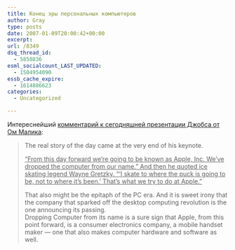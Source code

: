 ```yaml
---
title: Конец эры персональных компьютеров
author: Gray
type: posts
date: 2007-01-09T20:00:42+00:00
excerpt:
url: /8349
dsq_thread_id:
  - 5850836
esml_socialcount_LAST_UPDATED:
  - 1504954090
essb_cache_expire:
  - 1614886623
categories:
  - Uncategorized

---
```








Интереснейший <a href="http://gigaom.com/2007/01/09/iphone-and-the-end-of-pc-era/" target="_blank">комментарий к сегодняшней презентации Джобса от Ом Малика</a>:

> The real story of the day came at the very end of his keynote.
> 
> <span style="text-decoration: underline;">“From this day forward we’re going to be known as Apple, Inc. We’ve dropped the computer from our name.” And then he quoted ice skating legend Wayne Gretzky. “‘I skate to where the puck is going to be, not to where it’s been.’ That’s what we try to do at Apple.”</span>
> 
> That also might be the epitaph of the PC era. And it is sweet irony that the company that sparked off the desktop computing revolution is the one announcing its passing.  
> Dropping Computer from its name is a sure sign that Apple, from this point forward, is a consumer electronics company, a mobile handset maker &#8212; one that also makes computer hardware and software as well.
